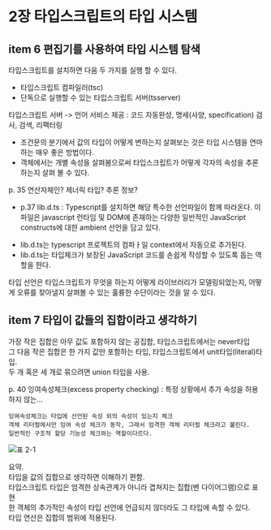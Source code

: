 # 2장 타입스크립트의 타입 시스템

## item 6 편집기를 사용하여 타입 시스템 탐색

타입스크립트를 설치하면 다음 두 가지를 실행 할 수 있다.

- 타입스크립트 컴파일러(tsc)
- 단독으로 실행할 수 있는 타입스크립트 서버(tsserver)

타입스크립트 서버 -> 언어 서비스 제공 : 코드 자동완성, 명세(사양, specification) 검사, 검색, 리팩터링

- 조건문의 분기에서 값의 타입이 어떻게 변하는지 살펴보는 것은 타입 시스템을 연마하는 매우 좋은 방법이다.
- 객체에서는 개별 속성을 살펴봄으로써 타입스크립트가 어떻게 각자의 속성을 추론하는지 살펴 볼 수 있다.

p. 35 연산자체인? 제너릭 타입? 추론 정보?

- p.37 lib.d.ts : Typescript를 설치하면 해당 특수한 선언파일이 함께 따라온다. 이 파일은 javascript 런타임 및 DOM에 존재하는 다양한 일반적인 JavaScript constructs에 대한 ambient 선언을 담고 있다.

* lib.d.ts는 typescript 프로젝트의 컴파ㅏ일 context에서 자동으로 추가된다.
* lib.d.ts는 타입체크가 보장된 JavaScript 코드를 손쉽게 작성할 수 있도록 돕는 역할을 한다.

타입 선언은 타입스크립트가 무엇을 하는지 어떻게 라이브러리가 모델링되었는지, 어떻게 오류를 찾아낼지 살펴볼 수 있는 훌륭한 수단이라는 것을 알 수 있다.

## item 7 타입이 값들의 집합이라고 생각하기

가장 작은 집합은 아무 값도 포함하지 않는 공집합, 타입스크립트에서는 never타입  
 그 다음 작은 집합은 한 가지 값만 포함하는 타입, 타입스크립트에서 unit타입(literal)타입.  
 두 개 혹은 세 개로 묶으려면 union 타입을 사용.

p. 40 잉여속성체크(excess property checking) : 특정 상황에서 추가 속성을 허용하지 않는...

    잉여속성체크는 타입에 선언된 속성 외의 속성이 있는지 체크
    객체 리터럴에서만 잉여 속성 체크가 동작, 그래서 엄격한 객체 리터럴 체크라고 불린다.
    일반적인 구조적 할당 기능성 체크와는 역할이다르다.

![표 2-1](./img/%ED%91%9C%202-1.JPG)

요약.  
타입을 값의 집합으로 생각하면 이해하기 편함.  
타입스크립트 타입은 엄격한 상속관계가 아니라 겹쳐지는 집합(벤 다이어그램)으로 표현  
한 객체의 추가적인 속성이 타입 선언에 언급되지 않더라도 그 타입에 속할 수 있다.  
타입 연산은 집합의 범위에 적용된다.
